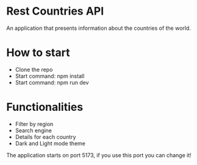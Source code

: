# Rest Countries API

An application that presents information about the countries of the world.


# How to start
- Clone the repo
- Start command: npm install
- Start command: npm run dev

# Functionalities
- Filter by region
- Search engine
- Details for each country
- Dark and Light mode theme


The application starts on port 5173, if you use this port you can change it!
